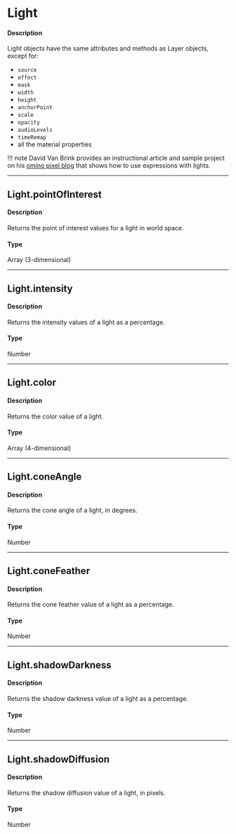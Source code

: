 # Light

#### Description

Light objects have the same attributes and methods as Layer objects, except for:

- `source`
- `effect`
- `mask`
- `width`
- `height`
- `anchorPoint`
- `scale`
- `opacity`
- `audioLevels`
- `timeRemap`
- all the material properties

!!! note
    David Van Brink provides an instructional article and sample project on his [omino pixel blog](http://www.adobe.com/go/learn_ae_ominoflashing) that shows how to use expressions with lights.

---

## Light.pointOfInterest

#### Description

Returns the point of interest values for a light in world space.

#### Type

Array (3-dimensional)

---

## Light.intensity

#### Description

Returns the intensity values of a light as a percentage.

#### Type

Number

---

## Light.color

#### Description

Returns the color value of a light.

#### Type

Array (4-dimensional)

---

## Light.coneAngle

#### Description

Returns the cone angle of a light, in degrees.

#### Type

Number

---

## Light.coneFeather

#### Description

Returns the cone feather value of a light as a percentage.

#### Type

Number

---

## Light.shadowDarkness

#### Description

Returns the shadow darkness value of a light as a percentage.

#### Type

Number

---

## Light.shadowDiffusion

#### Description

Returns the shadow diffusion value of a light, in pixels.

#### Type

Number
